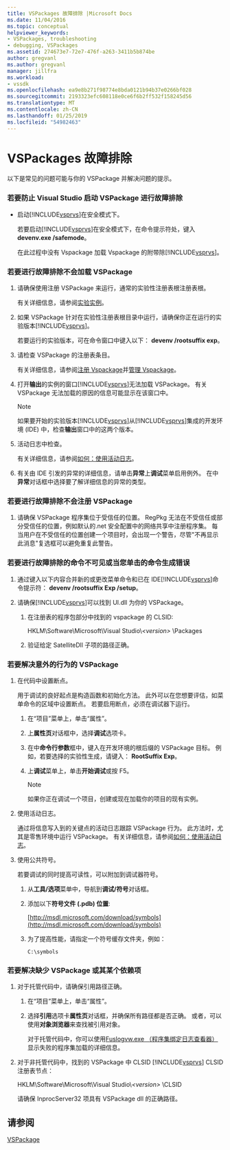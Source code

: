```yaml
---
title: VSPackages 故障排除 |Microsoft Docs
ms.date: 11/04/2016
ms.topic: conceptual
helpviewer_keywords:
- VSPackages, troubleshooting
- debugging, VSPackages
ms.assetid: 274673e7-72e7-476f-a263-3411b5b874be
author: gregvanl
ms.author: gregvanl
manager: jillfra
ms.workload:
- vssdk
ms.openlocfilehash: ea9e8b271f98774e8bda0121b94b37e0266bf028
ms.sourcegitcommit: 2193323efc608118e0ce6f6b2ff532f158245d56
ms.translationtype: MT
ms.contentlocale: zh-CN
ms.lasthandoff: 01/25/2019
ms.locfileid: "54982463"
---
```

# <a name="troubleshooting-vspackages"></a>VSPackages 故障排除
以下是常见的问题可能与你的 VSPackage 并解决问题的提示。  
  
### <a name="to-troubleshoot-a-vspackage-that-keeps-visual-studio-from-starting"></a>若要防止 Visual Studio 启动 VSPackage 进行故障排除  
  
- 启动[!INCLUDE[vsprvs](../code-quality/includes/vsprvs_md.md)]在安全模式下。  
  
   若要启动[!INCLUDE[vsprvs](../code-quality/includes/vsprvs_md.md)]在安全模式下，在命令提示符处，键入**devenv.exe /safemode**。  
  
   在此过程中没有 Vspackage 加载 Vspackage 的附带除[!INCLUDE[vsprvs](../code-quality/includes/vsprvs_md.md)]。  
  
### <a name="to-troubleshoot-a-vspackage-that-does-not-load"></a>若要进行故障排除不会加载 VSPackage  
  
1. 请确保使用注册 VSPackage 来运行，通常的实验性注册表根注册表根。  
  
    有关详细信息，请参阅[实验实例](../extensibility/the-experimental-instance.md)。  
  
2. 如果 VSPackage 针对在实验性注册表根目录中运行，请确保你正在运行的实验版本[!INCLUDE[vsprvs](../code-quality/includes/vsprvs_md.md)]。  
  
    若要运行的实验版本，可在命令窗口中键入以下： **devenv /rootsuffix exp**。  
  
3. 请检查 VSPackage 的注册表条目。  
  
    有关详细信息，请参阅[注册 Vspackage](registering-and-unregistering-vspackages.md)并[管理 Vspackage](../extensibility/managing-vspackages.md)。  
  
4. 打开**输出**的实例的窗口[!INCLUDE[vsprvs](../code-quality/includes/vsprvs_md.md)]无法加载 VSPackage。 有关 VSPackage 无法加载的原因的信息可能显示在该窗口中。  
  
   > [!NOTE]
   >  如果要开始的实验版本[!INCLUDE[vsprvs](../code-quality/includes/vsprvs_md.md)]从[!INCLUDE[vsprvs](../code-quality/includes/vsprvs_md.md)]集成的开发环境 (IDE) 中，检查**输出**窗口中的这两个版本。  
  
5. 活动日志中检查。  
  
    有关详细信息，请参阅[如何：使用活动日志](../extensibility/how-to-use-the-activity-log.md)。  
  
6. 有关由 IDE 引发的异常的详细信息，请单击**异常**上**调试**菜单启用例外。 在中**异常**对话框中选择要了解详细信息的异常的类型。  
  
### <a name="to-troubleshoot-a-vspackage-that-does-not-register"></a>若要进行故障排除不会注册 VSPackage  
  
1.  请确保 VSPackage 程序集位于受信任的位置。 RegPkg 无法在不受信任或部分受信任的位置，例如默认的.net 安全配置中的网络共享中注册程序集。 每当用户在不受信任的位置创建一个项目时，会出现一个警告，尽管"不再显示此消息"复选框可以避免重复此警告。  
  
### <a name="to-troubleshoot-a-command-that-is-not-visible-or-that-generates-an-error-when-you-click-a-command"></a>若要进行故障排除的命令不可见或当您单击的命令生成错误  
  
1. 通过键入以下内容合并新的或更改菜单命令和已在 IDE[!INCLUDE[vsprvs](../code-quality/includes/vsprvs_md.md)]命令提示符： **devenv /rootsuffix Exp /setup**。  
  
2. 请确保[!INCLUDE[vsprvs](../code-quality/includes/vsprvs_md.md)]可以找到 UI.dll 为你的 VSPackage。  
  
   1.  在注册表的程序包部分中找到的 vspackage 的 CLSID:  
  
        HKLM\Software\Microsoft\Visual Studio\\*\<version>* \Packages  
  
   2.  验证给定 SatelliteDll 子项的路径正确。  
  
### <a name="to-troubleshoot-a-vspackage-that-behaves-unexpectedly"></a>若要解决意外的行为的 VSPackage  
  
1.  在代码中设置断点。  
  
     用于调试的良好起点是构造函数和初始化方法。 此外可以在您想要评估，如菜单命令的区域中设置断点。 若要启用断点，必须在调试器下运行。  
  
    1.  在“项目”菜单上，单击“属性”。  
  
    2.  上**属性页**对话框中，选择**调试**选项卡。  
  
    3.  在中**命令行参数**框中，键入在开发环境的根后缀的 VSPackage 目标。 例如，若要选择的实验性生成，请键入： **RootSuffix Exp**。  
  
    4.  上**调试**菜单上，单击**开始调试**或按 F5。  
  
        > [!NOTE]
        >  如果你正在调试一个项目，创建或现在加载你的项目的现有实例。  
  
2.  使用活动日志。  
  
     通过将信息写入到的关键点的活动日志跟踪 VSPackage 行为。 此方法时，尤其是零售环境中运行 VSPackage。 有关详细信息，请参阅[如何：使用活动日志](../extensibility/how-to-use-the-activity-log.md)。  
  
3.  使用公共符号。  
  
     若要调试的同时提高可读性，可以附加到调试器符号。  
  
    1.  从**工具/选项**菜单中，导航到**调试/符号**对话框。  
  
    2.  添加以下**符号文件 (.pdb) 位置**:  
  
         [http://msdl.microsoft.com/download/symbols](http://msdl.microsoft.com/download/symbols)  
  
    3.  为了提高性能，请指定一个符号缓存文件夹，例如：  
  
        ```  
        C:\symbols  
        ```  
  
### <a name="to-troubleshoot-a-missing-vspackage-or-one-of-its-dependencies"></a>若要解决缺少 VSPackage 或其某个依赖项  
  
1. 对于托管代码中，请确保引用路径正确。  
  
   1.  在“项目”菜单上，单击“属性”。  
  
   2.  选择**引用**选项卡**属性页**对话框，并确保所有路径都是否正确。 或者，可以使用**对象浏览器**来查找被引用对象。  
  
        对于托管代码中，你可以使用[Fuslogvw.exe （程序集绑定日志查看器）](/dotnet/framework/tools/fuslogvw-exe-assembly-binding-log-viewer)显示失败的程序集加载的详细信息。  
  
2. 对于非托管代码中，找到的 VSPackage 中 CLSID [!INCLUDE[vsprvs](../code-quality/includes/vsprvs_md.md)] CLSID 注册表节点：  
  
    HKLM\Software\Microsoft\Visual Studio\\*\<version>* \CLSID  
  
   请确保 InprocServer32 项具有 VSPackage dll 的正确路径。  
  
## <a name="see-also"></a>请参阅  
 [VSPackage](../extensibility/internals/vspackages.md)